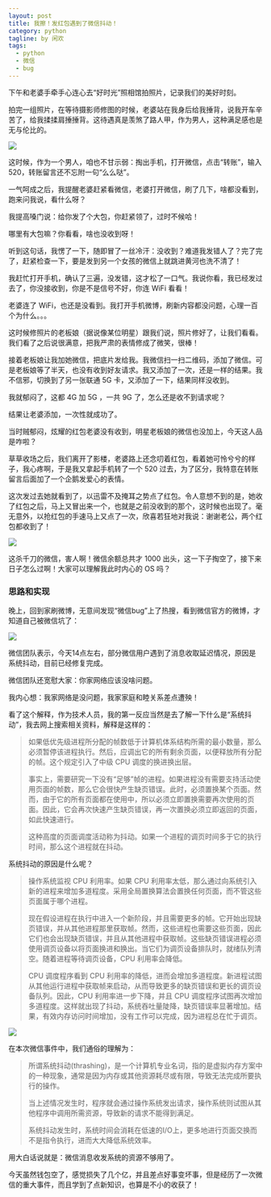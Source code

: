 ```yaml
---
layout: post
title: 我擦！发红包遇到了微信抖动！
category: python
tagline: by 闲欢
tags: 
  - python
  - 微信
  - bug
---
```



下午和老婆手牵手心连心去“好时光”照相馆拍照片，记录我们的美好时刻。

拍完一组照片，在等待摄影师修图的时候，老婆站在我身后给我捶背，说我开车辛苦了，给我揉揉肩捶捶背。这待遇真是羡煞了路人甲，作为男人，这种满足感也是无与伦比的。

![](http://www.justdopython.com/assets/images/2021/01/wxdd/hxpz.gif)

这时候，作为一个男人，咱也不甘示弱：掏出手机，打开微信，点击“转账”，输入520，转账留言还不忘附一句“么么哒”。

一气呵成之后，我提醒老婆赶紧看微信，老婆打开微信，刷了几下，啥都没看到，跑来问我说，看什么呀？

我提高嗓门说：给你发了个大包，你赶紧领了，过时不候哈！

哪里有大包嘛？你看看，啥也没收到呀！

听到这句话，我愣了一下，随即冒了一丝冷汗：没收到？难道我发错人了？完了完了，赶紧检查一下，要是发到另一个女孩的微信上就跳进黄河也洗不清了！

我赶忙打开手机，确认了三遍，没发错，这才松了一口气。我说你看，我已经发过去了，你没接收到，你是不是信号不好，你连 WiFi 看看！

老婆连了 WiFi，也还是没看到。我打开手机微博，刷新内容都没问题，心理一百个为什么。。。

这时候修照片的老板娘（据说像某位明星）跟我们说，照片修好了，让我们看看。我们看了之后说很满意，把我严肃的表情修成了微笑，很棒！

接着老板娘让我加她微信，把底片发给我。我微信扫一扫二维码，添加了微信。可是老板娘等了半天，也没有收到好友请求。我又添加了一次，还是一样的结果。我不信邪，切换到了另一张联通 5G 卡，又添加了一下，结果同样没收到。

我就郁闷了，这都 4G 加 5G ，一共 9G 了，怎么还是收不到请求呢？

结果让老婆添加，一次性就成功了。

当时贼郁闷，炫耀的红包老婆没有收到，明星老板娘的微信也没加上，今天这人品是咋啦？

草草收场之后，我们离开了影楼，老婆路上还念叨着红包，看着她可怜兮兮的样子，我心疼啊，于是我又拿起手机转了一个 520 过去，为了区分，我特意在转账留言后面加了一个企鹅发爱心的表情。

这次发过去她就看到了，以迅雷不及掩耳之势点了红包。令人意想不到的是，她收了红包之后，马上又冒出来一个，也就是之前没收到的那个，这时候也出现了。毫无意外，以抢红包的手速马上又点了一次，欣喜若狂地对我说：谢谢老公，两个红包都收到了！

![](http://www.justdopython.com/assets/images/2021/01/wxdd/fhb.jpeg)

这杀千刀的微信，害人啊！微信余额总共才 1000 出头，这一下子掏空了，接下来日子怎么过啊！大家可以理解我此时内心的 OS 吗？

### 思路和实现

晚上，回到家刷微博，无意间发现“微信bug”上了热搜，看到微信官方的微博，才知道自己被微信坑了：

![](http://www.justdopython.com/assets/images/2021/01/wxdd/wxgf.jpg)

微信团队表示，今天14点左右，部分微信用户遇到了消息收取延迟情况，原因是系统抖动，目前已经修复完成。

微信团队还宽慰大家：你家网络应该没啥问题。

我内心想：我家网络是没问题，我家家庭和睦关系差点遭殃！

看了这个解释，作为技术人员，我的第一反应当然是去了解一下什么是“系统抖动”，我去网上搜索相关资料，解释是这样的：

> 如果低优先级进程所分配的帧数低于计算机体系结构所需的最小数量，那么必须暂停该进程执行。然后，应调出它的所有剩余页面，以便释放所有分配的帧。这个规定引入了中级 CPU 调度的换进换出层。
> 
> 事实上，需要研究一下没有“足够”帧的进程。如果进程没有需要支持活动使用页面的帧数，那么它会很快产生缺页错误。此时，必须置换某个页面。然而，由于它的所有页面都在使用中，所以必须立即置换需要再次使用的页面。因此，它会再次快速产生缺页错误，再一次置换必须立即返回的页面，如此快速进行。
> 
> 这种高度的页面调度活动称为抖动。如果一个进程的调页时间多于它的执行时间，那么这个进程就在抖动。

系统抖动的原因是什么呢？

> 操作系统监视 CPU 利用率。如果 CPU 利用率太低，那么通过向系统引入新的进程来增加多道程度。采用全局置换算法会置换任何页面，而不管这些页面属于哪个进程。
> 
> 现在假设进程在执行中进入一个新阶段，并且需要更多的帧。它开始出现缺页错误，并从其他进程那里获取帧。然而，这些进程也需要这些页面，因此它们也会出现缺页错误，并且从其他进程中获取帧。这些缺页错误进程必须使用调页设备以将页面换进和换出。当它们为调页设备排队时，就绪队列清空。随着进程等待调页设备，CPU 利用率会降低。
> 
> CPU 调度程序看到 CPU 利用率的降低，进而会增加多道程度。新进程试图从其他运行进程中获取帧来启动，从而导致更多的缺页错误和更长的调页设备队列。因此，CPU 利用率进一步下降，并且 CPU 调度程序试图再次增加多道程度。这样就出现了抖动，系统吞吐量陡降，缺页错误率显著增加。结果，有效内存访问时间增加，没有工作可以完成，因为进程总在忙于调页。


![](http://www.justdopython.com/assets/images/2021/01/wxdd/xtdd.jpg)

在本次微信事件中，我们通俗的理解为：

> 所谓系统抖动(thrashing)，是一个计算机专业名词，指的是虚拟内存方案中的一种现象，通常是因为内存或其他资源耗尽或有限，导致无法完成所要执行的操作。
> 
> 当上述情况发生时，程序就会通过操作系统发出请求，操作系统则试图从其他程序中调用所需资源，导致新的请求不能得到满足。
> 
> 系统抖动发生时，系统时间会消耗在低速的I/O上，更多地进行页面交换而不是指令执行，进而大大降低系统效率。


用大白话说就是：微信消息收发系统的资源不够用了。


今天虽然钱包空了，感觉损失了几个亿，并且差点好事变坏事，但是经历了一次微信的重大事件，而且学到了点新知识，也算是不小的收获了！